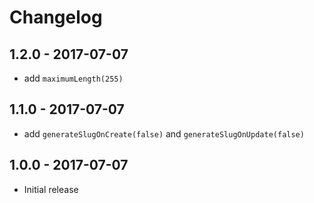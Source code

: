 # Changelog

## 1.2.0 - 2017-07-07
- add `maximumLength(255)`

## 1.1.0 - 2017-07-07
- add `generateSlugOnCreate(false)` and `generateSlugOnUpdate(false)`

## 1.0.0 - 2017-07-07
- Initial release
